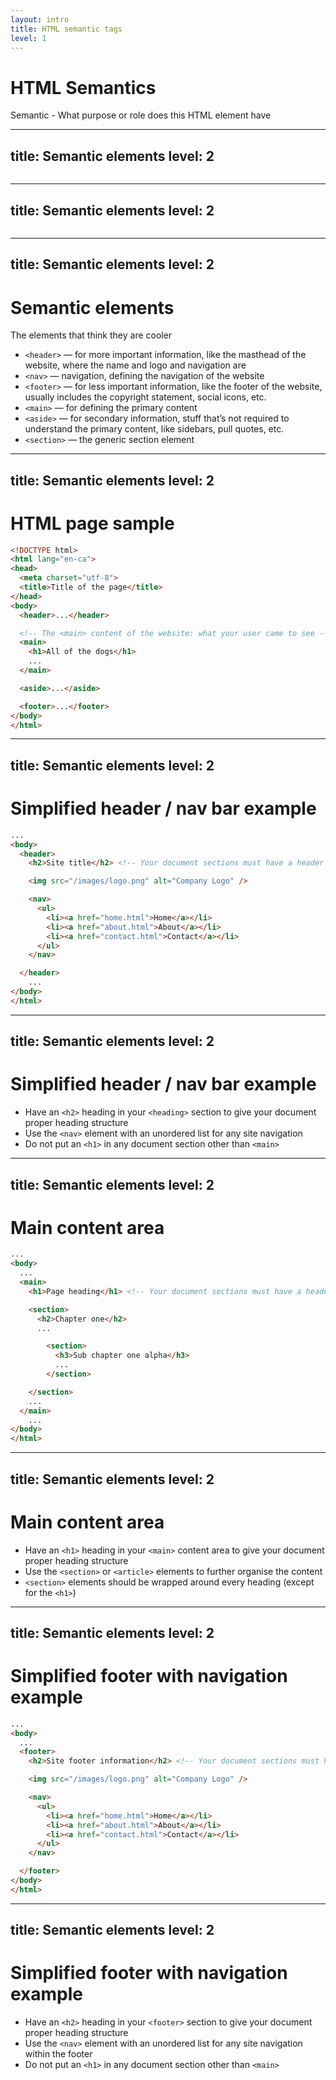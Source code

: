 ```yaml
---
layout: intro
title: HTML semantic tags
level: 1
---
```


# HTML Semantics

Semantic - What purpose or role does this HTML element have 


---
title: Semantic elements
level: 2
---

<img class="h-full" src="/images/slides/html/semantics/semantic-no-tags.png" alt="" />

<!-- 

Slide notes: 

-->


---
title: Semantic elements
level: 2
---

<img class="h-full" src="/images/slides/html/semantics/semantic-tags.png" alt="" />

<!-- 

Slide notes: 

-->

---
title: Semantic elements
level: 2
---

# Semantic elements
The elements that think they are cooler

* `<header>` — for more important information, like the masthead of the website, where the name and logo and navigation are
* `<nav>` — navigation, defining the navigation of the website
* `<footer>` — for less important information, like the footer of the website, usually includes the copyright statement, social icons, etc.
* `<main>` — for defining the primary content
* `<aside>` — for secondary information, stuff that’s not required to understand the primary content, like sidebars, pull quotes, etc.
* `<section>` — the generic section element



---
title: Semantic elements
level: 2
---

# HTML page sample

```html
<!DOCTYPE html>
<html lang="en-ca">
<head>
  <meta charset="utf-8">
  <title>Title of the page</title>
</head>
<body>
  <header>...</header>

  <!-- The <main> content of the website: what your user came to see -->
  <main>
    <h1>All of the dogs</h1>
    ...
  </main>

  <aside>...</aside>

  <footer>...</footer>
</body>
</html>
```


---
title: Semantic elements
level: 2
---

# Simplified header / nav bar example

```html
...
<body>
  <header>
    <h2>Site title</h2> <!-- Your document sections must have a header -->

    <img src="/images/logo.png" alt="Company Logo" />

    <nav>
      <ul>
        <li><a href="home.html">Home</a></li>
        <li><a href="about.html">About</a></li>
        <li><a href="contact.html">Contact</a></li>
      </ul>
    </nav>

  </header>
    ...
</body>
</html>
```


---
title: Semantic elements
level: 2
---

# Simplified header / nav bar example

* Have an `<h2>` heading in your `<heading>` section to give your document proper heading structure 
* Use the `<nav>` element with an unordered list for any site navigation
* Do not put an `<h1>` in any document section other than `<main>`



---
title: Semantic elements
level: 2
---

# Main content area

```html
...
<body>
  ...
  <main>
    <h1>Page heading</h1> <!-- Your document sections must have a header -->

    <section>
      <h2>Chapter one</h2>
      ...

        <section>
          <h3>Sub chapter one alpha</h3>
          ...
        </section>

    </section>
    ...
  </main>
    ...
</body>
</html>
```


---
title: Semantic elements
level: 2
---

# Main content area

* Have an `<h1>` heading in your `<main>` content area to give your document proper heading structure 
* Use the `<section>` or `<article>` elements to further organise the content 
* `<section>` elements should be wrapped around every heading (except for the `<h1>`)


---
title: Semantic elements
level: 2
---

# Simplified footer with navigation example

```html
...
<body>
  ...
  <footer>
    <h2>Site footer information</h2> <!-- Your document sections must have a header -->

    <img src="/images/logo.png" alt="Company Logo" />

    <nav>
      <ul>
        <li><a href="home.html">Home</a></li>
        <li><a href="about.html">About</a></li>
        <li><a href="contact.html">Contact</a></li>
      </ul>
    </nav>

  </footer>
</body>
</html>
```


---
title: Semantic elements
level: 2
---

# Simplified footer with navigation example

* Have an `<h2>` heading in your `<footer>` section to give your document proper heading structure 
* Use the `<nav>` element with an unordered list for any site navigation within the footer
* Do not put an `<h1>` in any document section other than `<main>`
